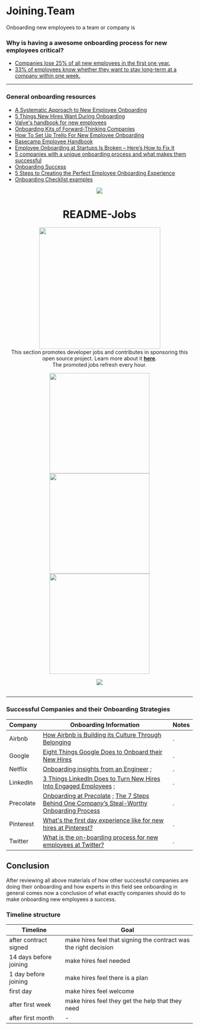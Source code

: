 # Joining.Team


Onboarding new employees to a team or company is


### Why is having a awesome onboarding process for new employees critical?

- [Companies lose 25% of all new employees in the first one year.](https://blog.capabiliti.co/employee-onboarding-facebook-google-apple/)
- [33% of employees know whether they want to stay long-term at a company within one week. ](https://learning.linkedin.com/elearning-solutions-guides/leverage-learning-to-onboard-top-talent)

---

### General onboarding resources

- [A Systematic Approach to New Employee Onboarding](https://activecollab.com/blog/growth/systematic-approach-to-new-employee-onboarding)
- [5 Things New Hires Want During Onboarding](https://business.linkedin.com/talent-solutions/blog/onboarding/2017/5-things-new-hires-want-during-onboarding)
- [Valve's handbook for new employees](http://www.valvesoftware.com/company/Valve_Handbook_LowRes.pdf)
- [Onboarding Kits of Forward-Thinking Companies](https://wispapp.com/blog/2016/11/04/onboarding-kits-of-forward-thinking-companies/)
- [How To Set Up Trello For New Employee Onboarding](https://blog.trello.com/new-employee-onboarding-best-practices-for-new-hires)
- [Basecamp Employee Handbook](https://github.com/basecamp/handbook)
- [Employee Onboarding at Startups Is Broken – Here’s How to Fix It](http://firstround.com/review/Employee-Onboarding-at-Startups-Is-Broken-Heres-How-to-Fix-It/)
- [5 companies with a unique onboarding process and what makes them successful](https://zipschedules.com/5-companies-unique-onboarding-process-makes-successful.html)
- [Onboarding Success](https://newtohr.com/onboarding-success/)
- [5 Steps to Creating the Perfect Employee Onboarding Experience](https://www.huffingtonpost.com/gregory-ciotti/6-steps-to-creating-the-p_b_11208100.html)
- [Onboarding Checklist examples](https://www.pinterest.com/pin/297870962828518662/)


<!-- START OF README-JOB SECTION -->
<div align="center">
  <img src="https://raw.githubusercontent.com/andreasbm/readme/master/assets/lines/colored.png">
</div>
<h1 align="center">README-Jobs</h1>
<p align="center">
  <img src="http://static.readme-jobs.com/meta/badge.png?q=1" width="327">
  <br />
  This section promotes developer jobs and contributes in sponsoring this open source project. Learn more about it <b><a href="https://readme-jobs.com">here</a></b>.
  <br />
  The promoted jobs refresh every hour.
<p>
<p align="center">
  <a href="https://fetch.readme-jobs.com/rmj-jt/1/link" target="_blank"><img src="https://fetch.readme-jobs.com/rmj-jt/1/ad" width="270"></a>
  <a href="https://fetch.readme-jobs.com/rmj-jt/2/link" target="_blank"><img src="https://fetch.readme-jobs.com/rmj-jt/2/ad" width="270"></a>
  <a href="https://fetch.readme-jobs.com/rmj-jt/3/link" target="_blank"><img src="https://fetch.readme-jobs.com/rmj-jt/3/ad" width="270"></a>
<p>
<div align="center">
  <img src="https://raw.githubusercontent.com/andreasbm/readme/master/assets/lines/colored.png">
</div>
<br />
<!-- END OF README-JOB SECTION -->

---

### Successful Companies and their Onboarding Strategies

Company | Onboarding Information | Notes
--- | --- | ---
Airbnb | [How Airbnb is Building its Culture Through Belonging](https://blog.cultureamp.com/how-airbnb-is-building-its-culture-through-belonging) | .
Google | [Eight Things Google Does to Onboard their New Hires](https://blog.obie.ai/eight-things-google-does-to-onboard-their-new-hires-1faeda42153f) | .
Netflix | [Onboarding insights from an Engineer](https://blog.obie.ai/eight-things-google-does-to-onboard-their-new-hires-1faeda42153f) ; | .
LinkedIn | [3 Things LinkedIn Does to Turn New Hires Into Engaged Employees](https://business.linkedin.com/talent-solutions/blog/onboarding/2016/3-things-linkedin-does-during-onboarding-to-turn-new-hires-into-engaged-employees) ; | .
Precolate | [Onboarding at Precolate](https://blog.percolate.com/2014/04/onboarding-at-percolate/) ; [The 7 Steps Behind One Company’s Steal-Worthy Onboarding Process](https://business.linkedin.com/talent-solutions/blog/onboarding/2016/the-7-steps-behind-one-companys-steal-worthy-onboarding-process)| .
Pinterest | [What's the first day experience like for new hires at Pinterest?](https://www.quora.com/Whats-the-first-day-experience-like-for-new-hires-at-Pinterest?__hstc=101466014.94f0531adf1de0d0619fb2d58942a023.1479811623594.1480532378172.1480535177246.4&__hssc=101466014.1.1480535177246&__hsfp=1615075144)| .
Twitter | [What is the on-boarding process for new employees at Twitter?](https://www.quora.com/What-is-the-on-boarding-process-for-new-employees-at-Twitter/answer/Alex-McCauley?__hstc=101466014.94f0531adf1de0d0619fb2d58942a023.1479811623594.1479811623594.1480516632408.2&__hssc=101466014.1.1480516632408&__hsfp=1615075144)| .


## Conclusion

After reviewing all above materials of how other successful companies are doing their onboarding and how experts in this field see onboarding in general comes now a conclusion of what exactly companies should do to make onboarding new employees a success.

### Timeline structure

Timeline | Goal
--- | ---
after contract signed | make hires feel that signing the contract was the right decision
14 days before joining | make hires feel needed
1 day before joining | make hires feel there is a plan
first day | make hires feel welcome
after first week | make hires feel they get the help that they need
after first month | -
